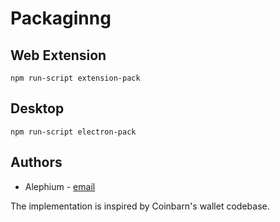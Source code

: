 # Packaginng

## Web Extension

`npm run-script extension-pack`

## Desktop

`npm run-script electron-pack`

## Authors

- Alephium - [email](info@alephium.org)

The implementation is inspired by Coinbarn's wallet codebase.
